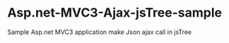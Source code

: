 Asp.net-MVC3-Ajax-jsTree-sample
===============================

Sample Asp.net MVC3 application make Json ajax call in jsTree 